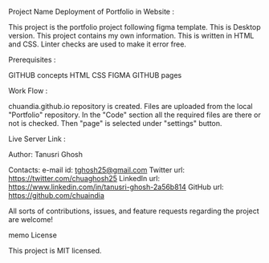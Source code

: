 Project Name
Deployment of Portfolio in Website :

This project is the portfolio project following figma template. This is Desktop version. This project contains my
own information. This is written in HTML and CSS. Linter checks are used to make it error free.

Prerequisites :

GITHUB concepts
HTML
CSS
FIGMA
GITHUB pages

Work Flow :

chuandia.github.io repository is created.
Files are uploaded from the local "Portfolio" repository.
In the "Code" section all the required files are there or not is checked.
Then "page" is selected under "settings" button.


Live Server Link :

Author: Tanusri Ghosh

Contacts:
e-mail id: tghosh25@gmail.com
Twitter url: https://twitter.com/chuaghosh25
LinkedIn url: https://www.linkedin.com/in/tanusri-ghosh-2a56b814
GitHub url: https://github.com/chuaindia

All sorts of contributions, issues, and feature requests regarding the project are welcome!

memo License

This project is MIT licensed.
